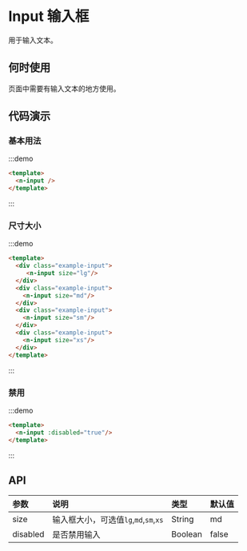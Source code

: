 
# Input 输入框

用于输入文本。

## 何时使用

页面中需要有输入文本的地方使用。

## 代码演示

### 基本用法
:::demo
```html
<template>
  <n-input />
</template>
```
:::

### 尺寸大小
:::demo
```html
<template>
  <div class="example-input">
     <n-input size="lg"/>
  </div>
  <div class="example-input">
    <n-input size="md"/>
  </div>
  <div class="example-input">
    <n-input size="sm"/>
  </div>
  <div class="example-input">
    <n-input size="xs"/>
  </div>
</template>
```
:::

### 禁用

:::demo
```html
<template>
  <n-input :disabled="true"/>
</template>
```
:::


## API

| 参数 | 说明 | 类型 | 默认值 |
| :--- | :--- | :--- | :--- |
| size | 输入框大小，可选值`lg`,`md`,`sm`,`xs` | String | md |
| disabled | 是否禁用输入 | Boolean | false |